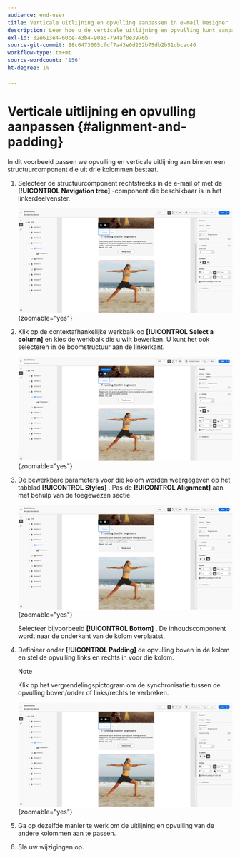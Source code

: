 ```yaml
---
audience: end-user
title: Verticale uitlijning en opvulling aanpassen in e-mail Designer
description: Leer hoe u de verticale uitlijning en opvulling kunt aanpassen
exl-id: 32e613e4-60ce-43b4-90a6-794af0e3976b
source-git-commit: 88c6473005cfdf7a43e0d232b75db2b51dbcac40
workflow-type: tm+mt
source-wordcount: '156'
ht-degree: 1%

---
```



# Verticale uitlijning en opvulling aanpassen {#alignment-and-padding}

In dit voorbeeld passen we opvulling en verticale uitlijning aan binnen een structuurcomponent die uit drie kolommen bestaat.

1. Selecteer de structuurcomponent rechtstreeks in de e-mail of met de **[!UICONTROL Navigation tree]** -component die beschikbaar is in het linkerdeelvenster.

   ![](assets/alignment_1.png){zoomable="yes"}

1. Klik op de contextafhankelijke werkbalk op **[!UICONTROL Select a column]** en kies de werkbalk die u wilt bewerken. U kunt het ook selecteren in de boomstructuur aan de linkerkant.

   ![](assets/alignment_2.png){zoomable="yes"}

1. De bewerkbare parameters voor die kolom worden weergegeven op het tabblad **[!UICONTROL Styles]** . Pas de **[!UICONTROL Alignment]** aan met behulp van de toegewezen sectie.

   ![](assets/alignment_3.png){zoomable="yes"}

   Selecteer bijvoorbeeld **[!UICONTROL Bottom]** . De inhoudscomponent wordt naar de onderkant van de kolom verplaatst.

1. Definieer onder **[!UICONTROL Padding]** de opvulling boven in de kolom en stel de opvulling links en rechts in voor die kolom.

   >[!NOTE]
   >
   >Klik op het vergrendelingspictogram om de synchronisatie tussen de opvulling boven/onder of links/rechts te verbreken.

   ![](assets/alignment_4.png){zoomable="yes"}

1. Ga op dezelfde manier te werk om de uitlijning en opvulling van de andere kolommen aan te passen.

1. Sla uw wijzigingen op.

